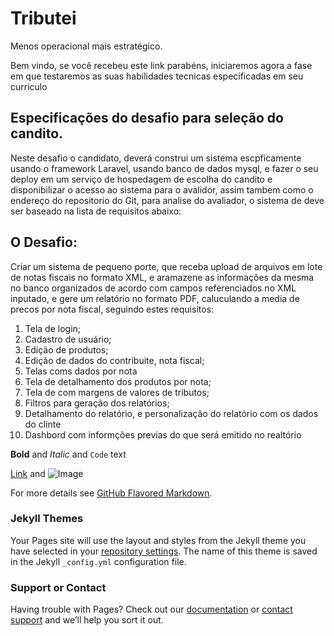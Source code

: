# Tributei
Menos operacional mais estratégico.


Bem vindo, se você recebeu este link parabéns, iniciaremos agora a fase em que testaremos as suas habilidades tecnicas especificadas em seu curriculo 




## Especificações do desafio para seleção do candito.
Neste desafio o candidato, deverá construi um sistema escpficamente usando o framework Laravel, usando banco de dados mysql, e fazer o seu deploy em um serviço de hospedagem de escolha do candito e disponibilizar o acesso ao sistema para o avalidor, assim tambem como o endereço do repositorio do Git, para analise do avaliador, o sistema de deve ser baseado na lista de requisitos abaixo:

## O Desafio:
Criar um sistema de pequeno porte, que receba upload de arquivos em lote de notas fiscais no formato XML, e aramazene as informações da mesma no banco organizados de acordo com campos referenciados no XML inputado, e gere um relatório no formato PDF, caluculando a media de precos por nota fiscal, seguindo estes requisitos:

1. Tela de login;
2. Cadastro de usuário;
3. Edição de produtos;
4. Edição de dados do contribuite, nota fiscal;
5. Telas coms dados por nota
6. Tela de detalhamento dos produtos por nota;
7. Tela de com margens de valores de tributos;
8. Filtros para geração dos relatórios;
9. Detalhamento do relatório, e personalização do relatório com os dados do clinte
10. Dashbord com informções previas do que será emitido no realtório


**Bold** and _Italic_ and `Code` text

[Link](url) and ![Image](src)

For more details see [GitHub Flavored Markdown](https://guides.github.com/features/mastering-markdown/).

### Jekyll Themes

Your Pages site will use the layout and styles from the Jekyll theme you have selected in your [repository settings](https://github.com/Wandersonelias/desafio-laravel/settings/pages). The name of this theme is saved in the Jekyll `_config.yml` configuration file.

### Support or Contact

Having trouble with Pages? Check out our [documentation](https://docs.github.com/categories/github-pages-basics/) or [contact support](https://support.github.com/contact) and we’ll help you sort it out.
